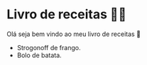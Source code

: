 # Livro de receitas :man_cook:

Olá seja bem vindo ao meu livro de receitas :wave:

- Strogonoff de frango.
- Bolo de batata.